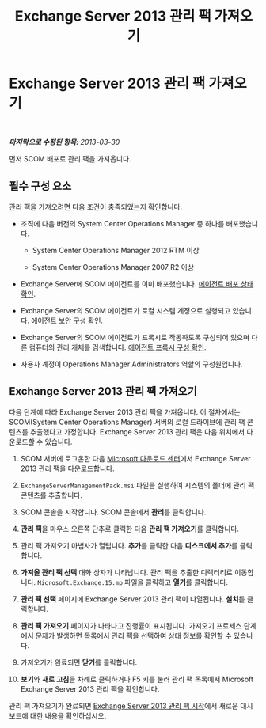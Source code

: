 ﻿---
title: Exchange Server 2013 관리 팩 가져오기
TOCTitle: Exchange Server 2013 관리 팩 가져오기
ms:assetid: dc929928-61b8-448b-9ae5-d3fa73a18ee9
ms:mtpsurl: https://technet.microsoft.com/ko-kr/library/Dn195914(v=EXCHG.150)
ms:contentKeyID: 53275607
ms.date: 08/29/2014
mtps_version: v=EXCHG.150
ms.translationtype: HT
---

# Exchange Server 2013 관리 팩 가져오기

 

_**마지막으로 수정된 항목:**  2013-03-30_

먼저 SCOM 배포로 관리 팩을 가져옵니다.

## 필수 구성 요소

관리 팩을 가져오려면 다음 조건이 충족되었는지 확인합니다.

  - 조직에 다음 버전의 System Center Operations Manager 중 하나를 배포했습니다.
    
      - System Center Operations Manager 2012 RTM 이상
    
      - System Center Operations Manager 2007 R2 이상

  - Exchange Server에 SCOM 에이전트를 이미 배포했습니다. [에이전트 배포 상태 확인](procedures-related-to-deployment.md).

  - Exchange Server의 SCOM 에이전트가 로컬 시스템 계정으로 실행되고 있습니다. [에이전트 보안 구성 확인](procedures-related-to-deployment.md).

  - Exchange Server의 SCOM 에이전트가 프록시로 작동하도록 구성되어 있으며 다른 컴퓨터의 관리 개체를 검색합니다. [에이전트 프록시 구성 확인](procedures-related-to-deployment.md).

  - 사용자 계정이 Operations Manager Administrators 역할의 구성원입니다.

## Exchange Server 2013 관리 팩 가져오기

다음 단계에 따라 Exchange Server 2013 관리 팩을 가져옵니다. 이 절차에서는 SCOM(System Center Operations Manager) 서버의 로컬 드라이브에 관리 팩 콘텐츠를 추출했다고 가정합니다. Exchange Server 2013 관리 팩은 다음 위치에서 다운로드할 수 있습니다.

1.  SCOM 서버에 로그온한 다음 [Microsoft 다운로드 센터](http://go.microsoft.com/fwlink/p/?linkid=268587)에서 Exchange Server 2013 관리 팩을 다운로드합니다.

2.  `ExchangeServerManagementPack.msi` 파일을 실행하여 시스템의 폴더에 관리 팩 콘텐츠를 추출합니다.

3.  SCOM 콘솔을 시작합니다. SCOM 콘솔에서 **관리**를 클릭합니다.

4.  **관리 팩**을 마우스 오른쪽 단추로 클릭한 다음 **관리 팩 가져오기**를 클릭합니다.

5.  관리 팩 가져오기 마법사가 열립니다. **추가**를 클릭한 다음 **디스크에서 추가**를 클릭합니다.

6.  **가져올 관리 팩 선택** 대화 상자가 나타납니다. 관리 팩을 추출한 디렉터리로 이동합니다. `Microsoft.Exchange.15.mp` 파일을 클릭하고 **열기**를 클릭합니다.

7.  **관리 팩 선택** 페이지에 Exchange Server 2013 관리 팩이 나열됩니다. **설치**를 클릭합니다.

8.  **관리 팩 가져오기** 페이지가 나타나고 진행률이 표시됩니다. 가져오기 프로세스 단계에서 문제가 발생하면 목록에서 관리 팩을 선택하여 상태 정보를 확인할 수 있습니다.

9.  가져오기가 완료되면 **닫기**를 클릭합니다.

10. **보기**와 **새로 고침**을 차례로 클릭하거나 F5 키를 눌러 관리 팩 목록에서 Microsoft Exchange Server 2013 관리 팩을 확인합니다.

관리 팩 가져오기가 완료되면 [Exchange Server 2013 관리 팩 시작](getting-started-with-exchange-server-2013-management-pack.md)에서 새로운 대시보드에 대한 내용을 확인하십시오.

